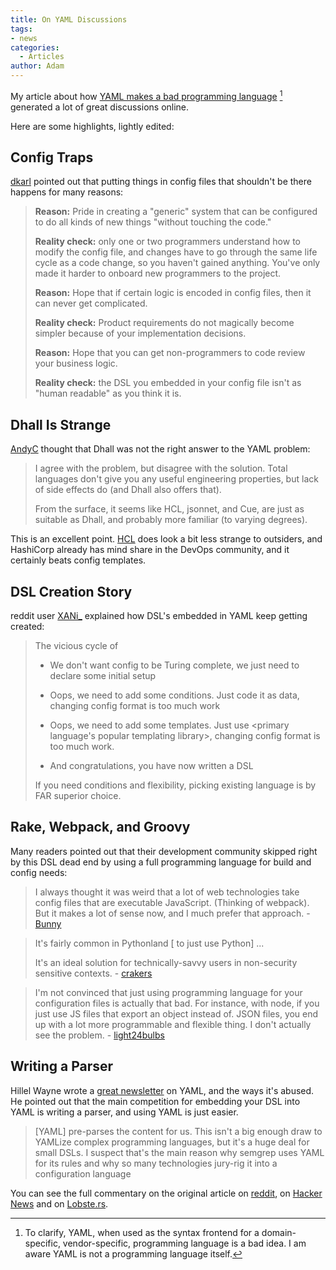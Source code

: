 ```yaml
---
title: On YAML Discussions
tags:
- news
categories:
  - Articles
author: Adam
---
```

My article about how [YAML makes a bad programming language](https://earthly.dev/blog/intercal-yaml-and-other-horrible-programming-languages/) [^1] generated a lot of great discussions online.

Here are some highlights, lightly edited:

## Config Traps

[dkarl](https://news.ycombinator.com/item?id=26276420) pointed out that putting things in config files that shouldn't be there happens for many reasons:

> **Reason:** Pride in creating a "generic" system that can be configured to do all kinds of new things "without touching the code."
>
> **Reality check:**
> only one or two programmers understand how to modify the config file, and changes have to go through the same life cycle as a code change, so you haven't gained anything. You've only made it harder to onboard new programmers to the project.
>
> **Reason:** Hope that if certain logic is encoded in config files, then it can never get complicated.
>
> **Reality check:**
> Product requirements do not magically become simpler because of your implementation decisions.
>
> **Reason:** Hope that you can get non-programmers to code review your business logic.
>
> **Reality check:** the DSL you embedded in your config file isn't as "human readable" as you think it is.

## Dhall Is Strange

[AndyC](https://lobste.rs/s/1nxt6g/intercal_yaml_other_horrible#c_pc0dt6) thought that Dhall was not the right answer to the YAML problem:

> I agree with the problem, but disagree with the solution. Total languages don't give you any useful engineering properties, but lack of side effects do (and Dhall also offers that).
>
> From the surface, it seems like HCL, jsonnet, and Cue, are just as suitable as Dhall, and probably more familiar (to varying degrees).

This is an excellent point.  [HCL](https://github.com/hashicorp/hcl) does look a bit less strange to outsiders, and HashiCorp already has mind share in the DevOps community, and it certainly beats config templates.

## DSL Creation Story

reddit user [XANi_](https://www.reddit.com/r/programming/comments/ls6tgm/intercal_yaml_and_other_horrible_programming/gopf8fj/?utm_source=reddit&utm_medium=web2x&context=3) explained how DSL's embedded in YAML keep getting created:
> The vicious cycle of
>
> * We don't want config to be Turing complete, we just need to declare some initial setup
>
> * Oops, we need to add some conditions. Just code it as data, changing config format is too much work
>
> * Oops, we need to add some templates. Just use <primary language's popular templating library>, changing config format is too much work.
>
> * And congratulations, you have now written a DSL
>
>If you need conditions and flexibility, picking existing language is by FAR superior choice.

## Rake, Webpack, and Groovy
<!-- markdownlint-disable MD028 -->
Many readers pointed out that their development community skipped right by this DSL dead end by using a full programming language for build and config needs:

> I always thought it was weird that a lot of web technologies take config files that are executable JavaScript. (Thinking of webpack). But it makes a lot of sense now, and I much prefer that approach. - [Bunny](https://www.reddit.com/r/programming/comments/ls6tgm/intercal_yaml_and_other_horrible_programming/gopq0uv/?utm_source=reddit&utm_medium=web2x&context=3)

> It's fairly common in Pythonland \[ to just use Python\] ...
>
> It's an ideal solution for technically-savvy users in non-security sensitive contexts. - [crakers](https://www.reddit.com/r/programming/comments/ls6tgm/intercal_yaml_and_other_horrible_programming/gopy30z/?utm_source=reddit&utm_medium=web2x&context=3)

> I'm not convinced that just using programming language for your configuration files is actually that bad. For instance, with node, if you just use JS files that export an object instead of. JSON files, you end up with a lot more programmable and flexible thing. I don't actually see the problem. - [light24bulbs](https://www.reddit.com/r/programming/comments/ls6tgm/intercal_yaml_and_other_horrible_programming/goqm3z0/?utm_source=reddit&utm_medium=web2x&context=3)

## Writing a Parser

Hillel Wayne wrote a [great newsletter](https://buttondown.email/hillelwayne/archive/a3fe2688-464d-4f98-ae6b-207e7b5a1255) on YAML, and the ways it's abused. He pointed out that the main competition for embedding your DSL into YAML is writing a parser, and using YAML is just easier.

>[YAML] pre-parses the content for us. This isn't a big enough draw to YAMLize complex programming languages, but it's a huge deal for small DSLs. I suspect that's the main reason why semgrep uses YAML for its rules and why so many technologies jury-rig it into a configuration language

You can see the full commentary on the original article on [reddit](https://www.reddit.com/r/programming/comments/ls6tgm/intercal_yaml_and_other_horrible_programming/), on [Hacker News](https://news.ycombinator.com/item?id=26271582) and on [Lobste.rs](https://lobste.rs/s/1nxt6g/intercal_yaml_other_horrible).

[^1]: To clarify, YAML, when used as the syntax frontend for a domain-specific, vendor-specific, programming language is a bad idea. I am aware YAML is not a programming language itself.
